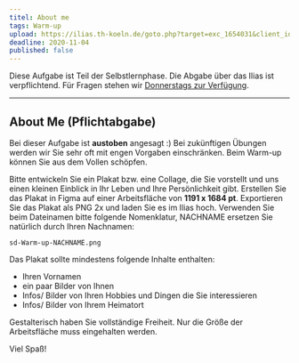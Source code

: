 ```yaml
---
titel: About me
tags: Warm-up
upload: https://ilias.th-koeln.de/goto.php?target=exc_1654031&client_id=ILIAS_FH_Koeln
deadline: 2020-11-04
published: false
---
```


Diese Aufgabe ist Teil der Selbstlernphase. Die Abgabe über das Ilias ist verpflichtend. Für Fragen stehen wir [Donnerstags zur Verfügung](https://th-koeln.github.io/mi-bachelor-screendesign/lehrveranstaltungen/010-selbstlernphase/).

---

## About Me (Pflichtabgabe)

Bei dieser Aufgabe ist **austoben** angesagt :) Bei zukünftigen Übungen werden wir Sie sehr oft mit engen Vorgaben einschränken. Beim Warm-up können Sie aus dem Vollen schöpfen.

Bitte entwickeln Sie ein Plakat bzw. eine Collage, die Sie vorstellt und uns einen kleinen Einblick in Ihr Leben und Ihre Persönlichkeit gibt. Erstellen Sie das Plakat in Figma auf einer Arbeitsfläche von **1191 x 1684 pt**. Exportieren Sie das Plakat als PNG 2x und laden Sie es im Ilias hoch. Verwenden Sie beim Dateinamen bitte folgende Nomenklatur, NACHNAME ersetzen Sie natürlich durch Ihren Nachnamen:

```sd-Warm-up-NACHNAME.png```

Das Plakat sollte mindestens folgende Inhalte enthalten:
- Ihren Vornamen
- ein paar Bilder von Ihnen
- Infos/ Bilder von Ihren Hobbies und Dingen die Sie interessieren
- Infos/ Bilder von Ihrem Heimatort

Gestalterisch haben Sie vollständige Freiheit. Nur die Größe der Arbeitsfläche muss eingehalten werden.

Viel Spaß!
